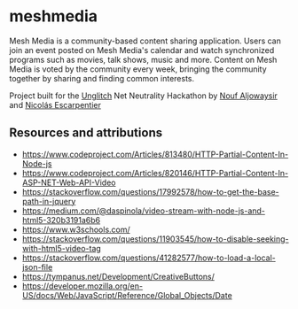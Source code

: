 # meshmedia
Mesh Media is a community-based content sharing application. Users can join an event posted on Mesh Media's calendar and watch synchronized programs such as movies, talk shows, music and more. Content on Mesh Media is voted by the community every week, bringing the community together by sharing and finding common interests.

Project built for the [Unglitch](http://unglitchthe.net/) Net Neutrality Hackathon by [Nouf Aljowaysir](noufaljowaysir.com) and [Nicolás Escarpentier](nicolaspe.com)

## Resources and attributions
- https://www.codeproject.com/Articles/813480/HTTP-Partial-Content-In-Node-js
- https://www.codeproject.com/Articles/820146/HTTP-Partial-Content-In-ASP-NET-Web-API-Video
- https://stackoverflow.com/questions/17992578/how-to-get-the-base-path-in-jquery
- https://medium.com/@daspinola/video-stream-with-node-js-and-html5-320b3191a6b6
- https://www.w3schools.com/
- https://stackoverflow.com/questions/11903545/how-to-disable-seeking-with-html5-video-tag
- https://stackoverflow.com/questions/41282577/how-to-load-a-local-json-file
- https://tympanus.net/Development/CreativeButtons/
- https://developer.mozilla.org/en-US/docs/Web/JavaScript/Reference/Global_Objects/Date
